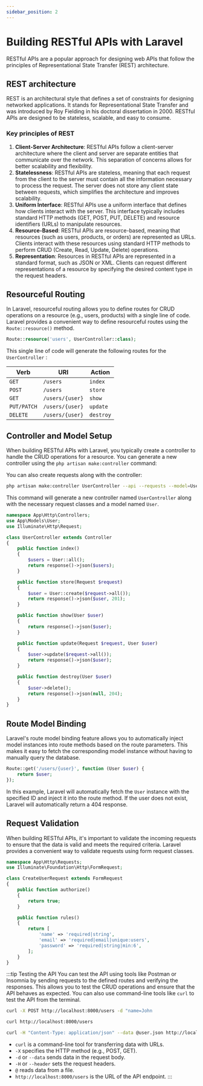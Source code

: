 ```yaml
---
sidebar_position: 2
---
```


# Building RESTful APIs with Laravel

RESTful APIs are a popular approach for designing web APIs that follow the principles of Representational State Transfer (REST) architecture. 

## REST architecture

REST is an architectural style that defines a set of constraints for designing networked applications. It stands for Representational State Transfer and was introduced by Roy Fielding in his doctoral dissertation in 2000. RESTful APIs are designed to be stateless, scalable, and easy to consume.

### Key principles of REST

1. **Client-Server Architecture**: RESTful APIs follow a client-server architecture where the client and server are separate entities that communicate over the network. This separation of concerns allows for better scalability and flexibility.
2. **Statelessness**: RESTful APIs are stateless, meaning that each request from the client to the server must contain all the information necessary to process the request. The server does not store any client state between requests, which simplifies the architecture and improves scalability.
3. **Uniform Interface**: RESTful APIs use a uniform interface that defines how clients interact with the server. This interface typically includes standard HTTP methods (GET, POST, PUT, DELETE) and resource identifiers (URLs) to manipulate resources.
4. **Resource-Based**: RESTful APIs are resource-based, meaning that resources (such as users, products, or orders) are represented as URLs. Clients interact with these resources using standard HTTP methods to perform CRUD (Create, Read, Update, Delete) operations.
5. **Representation**: Resources in RESTful APIs are represented in a standard format, such as JSON or XML. Clients can request different representations of a resource by specifying the desired content type in the request headers.

## Resourceful Routing

In Laravel, resourceful routing allows you to define routes for CRUD operations on a resource (e.g., users, products) with a single line of code. Laravel provides a convenient way to define resourceful routes using the `Route::resource()` method.

```php
Route::resource('users', UserController::class);
```

This single line of code will generate the following routes for the `UserController` :

| Verb      | URI                      | Action     |
|-----------|--------------------------|------------|
| `GET`       | `/users`               | `index`    |
| `POST`      | `/users`               | `store`    |
| `GET`       | `/users/{user}`        | `show`     |
| `PUT/PATCH` | `/users/{user}`        | `update`   |
| `DELETE`    | `/users/{user}`        | `destroy`  |

## Controller and Model Setup

When building RESTful APIs with Laravel, you typically create a controller to handle the CRUD operations for a resource. You can generate a new controller using the `php artisan make:controller` command:

You can also create requests along with the controller:

```bash
php artisan make:controller UserController --api --requests --model=User
```

This command will generate a new controller named `UserController` along with the necessary request classes and a model named `User`.

```php
namespace App\Http\Controllers;
use App\Models\User;
use Illuminate\Http\Request;

class UserController extends Controller
{
    public function index()
    {
        $users = User::all();
        return response()->json($users);
    }

    public function store(Request $request)
    {
        $user = User::create($request->all());
        return response()->json($user, 201);
    }

    public function show(User $user)
    {
        return response()->json($user);
    }

    public function update(Request $request, User $user)
    {
        $user->update($request->all());
        return response()->json($user);
    }

    public function destroy(User $user)
    {
        $user->delete();
        return response()->json(null, 204);
    }
}
```

## Route Model Binding

Laravel's route model binding feature allows you to automatically inject model instances into route methods based on the route parameters. This makes it easy to fetch the corresponding model instance without having to manually query the database.

```php
Route::get('/users/{user}', function (User $user) {
    return $user;
});
```

In this example, Laravel will automatically fetch the `User` instance with the specified ID and inject it into the route method. If the user does not exist, Laravel will automatically return a 404 response.

## Request Validation

When building RESTful APIs, it's important to validate the incoming requests to ensure that the data is valid and meets the required criteria. Laravel provides a convenient way to validate requests using form request classes.

```php
namespace App\Http\Requests;
use Illuminate\Foundation\Http\FormRequest;

class CreateUserRequest extends FormRequest
{
    public function authorize()
    {
        return true;
    }

    public function rules()
    {
        return [
            'name' => 'required|string',
            'email' => 'required|email|unique:users',
            'password' => 'required|string|min:6',
        ];
    }
}
```

:::tip Testing the API
You can test the API using tools like Postman or Insomnia by sending requests to the defined routes and verifying the responses. This allows you to test the CRUD operations and ensure that the API behaves as expected. You can also use command-line tools like `curl` to test the API from the terminal.

```bash title="Send a POST request to create a new user"
curl -X POST http://localhost:8000/users -d "name=John
```

```bash title="Send a GET request to fetch all users"
curl http://localhost:8000/users
```

```bash title="Send a POST request to the /users endpoint with JSON data"
curl -H "Content-Type: application/json" --data @user.json http://localhost:8000/api/users
```
- `curl` is a command-line tool for transferring data with URLs.
- `-X` specifies the HTTP method (e.g., POST, GET).
- `-d` or `--data` sends data in the request body.
- `-H` or `--header` sets the request headers.
- `@` reads data from a file.
- `http://localhost:8000/users` is the URL of the API endpoint.
:::

